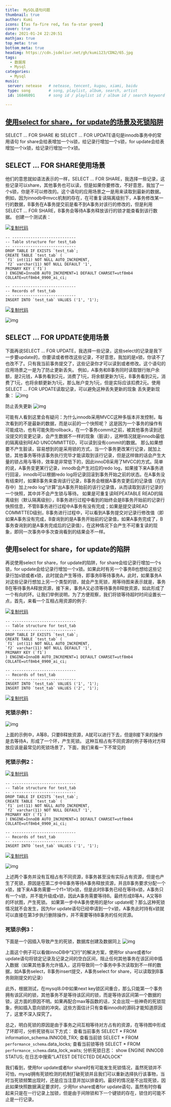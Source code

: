 ```yaml
---
title:  MySQL语句问题
thumbnail: true
author: Kumi
icons: [fas fa-fire red, fas fa-star green]
cover: true
date: 2021-01-24 22:20:51
mathjax: true
top_meta: true
bottom_meta: true
headimg: https://cdn.jsdelivr.net/gh/kumi123/CDN2/65.jpg
tags:
  - 数据库
  - Mysql
categories:
  - Mysql
music:
 server: netease   # netease, tencent, kugou, xiami, baidu
 type: song        # song, playlist, album, search, artist
 id: 16846091      # song id / playlist id / album id / search keyword
 
---
```


## [使用select for share，for update的场景及死锁陷阱](https://www.cnblogs.com/qilong853/p/9427145.html)

SELECT ... FOR SHARE 和 SELECT ... FOR UPDATE语句是innodb事务中的常用语句
for share会给表增加一个is锁，给记录行增加一个s锁，for update会给表增加一个ix锁，给记录行增加一个x锁。

## SELECT ... FOR SHARE使用场景

他们的意思就如语法表示的一样，SELECT ... FOR SHARE，我选择一些记录，这些记录可以share，其他事务也可以读，但是如果你要修改，不好意思，我加了一个s锁，你是不可以修改的。这个语句的应用场景之一是用来读取到最新的数据。
例如，因为innodb中mvcc机制的存在，在可重复读隔离级别下，A事务修改某一行的数据，B事务在A事务提交前是看不到A事务对该行的修改的，但是利用SELECT ... FOR SHARE，B事务会等待A事务释放该行的锁才能查看到该行数据。
创建一个测试表：

[![复制代码](https://common.cnblogs.com/images/copycode.gif)](javascript:void(0);)

```
-- ----------------------------
-- Table structure for test_tab
-- ----------------------------
DROP TABLE IF EXISTS `test_tab`;
CREATE TABLE `test_tab` (
`f1` int(11) NOT NULL AUTO_INCREMENT,
`f2` varchar(11) NOT NULL DEFAULT '1',
PRIMARY KEY (`f1`)
) ENGINE=InnoDB AUTO_INCREMENT=1 DEFAULT CHARSET=utf8mb4 COLLATE=utf8mb4_0900_ai_ci;

-- ----------------------------
-- Records of test_tab
-- ----------------------------
INSERT INTO `test_tab` VALUES ('1', '1');
```

[![复制代码](https://common.cnblogs.com/images/copycode.gif)](javascript:void(0);)

 

![img](https://images2018.cnblogs.com/blog/654151/201808/654151-20180805205058915-918894246.png)

 

## SELECT ... FOR UPDATE使用场景

下面再说SELECT ... FOR UPDATE，我选择一些记录，这些select的记录是我下一步要update的，你要读或者修改这些记录，不好意思，我加的是x锁，你读不了也改不了。只有我当前事务提交了，这些记录你才可以读到或者修改。这个语句的应用场景之一是为了防止更新丢失。
例如，A事务和B事务同时读取银行账户余额，是2元钱，A事务看到2元，消费了1元，将余额更新为1元，B事务看到2元，消费了1元，也将余额更新为1元，那么账户变为1元，但是实际应该扣费2元。使用SELECT ... FOR UPDATE读取记录，可以避免这种丢失更新的现象
丢失更新现象：
![img](https://images2018.cnblogs.com/blog/654151/201808/654151-20180805205118274-997962092.png)

 

防止丢失更新
![img](https://images2018.cnblogs.com/blog/654151/201808/654151-20180805205137078-1500531976.png)

 

可能有人看到这里会有疑问：为什么innodb采用MVCC这种多版本并发控制，每次看到的不是最新的数据，而是以前的一个快照呢？
这是因为一个事务的操作有可能成功，也有可能失败rollback，在一个事务commit之前，被其他事务读到还没提交的变更记录，会产生数据不一样的现象（脏读），这种情况就是innodb最低的隔离级别READ UNCOMMITTED，可以读到没有commit的数据。
那么如果想要不产生脏读，容易想到的是采用锁的方式，当一个事务更改某行记录，就加上锁，其他事务等待该事务执行完毕才能读取到该行记录，但是这样做的话会产生大量的锁占用与等待，效率是非常低下的，因此innoDB采用了MVCC的方式。简单的说，A事务变更某行记录，innodb会产生对应的redo log，如果接下来A事务进行回滚，innodb可以根据redo log将记录回滚到事务开始之前的状态。在A事务没有结束时，如果B事务来查询该行记录，B事务会根据A事务变更后的记录值（在内存中）加上redo log“计算”出A事务开始前的该行记录值，从而读取到该行记录的一个快照，其中并不会产生锁与等待。
如果是可重复读REPEATABLE READ的隔离级别（默认隔离级别），B事务进行过程中看到的始终会是B事务开始前的记录行快照信息，不管B事务进行过程中A事务有没有完成；如果是提交读READ COMMITTED级别，B事务进行过程中，可以看到A事务提交对记录行修改值（即如果A事务没有完成，B查询到的是A事务开始前的记录值，如果A事务完成了，B事务查询到的是A事务完成后的记录值），在这种情况下会产生不可重复读的现象，即同一次事务中多次查询看到的结果会不一样。



## 使用select for share，for update的陷阱

再说使用select for share，for update的陷阱，for share会给记录行增加一个s锁，for update会给记录行增加一个x锁。如果此时有另一个事务B也想给这些记录行加s锁或者x锁，此时就会产生等待，即事务B等待事务A，此时，如果事务A对这些记录行想加上另一个类型的锁，就会产生死锁，用等待图来表示就是，事务B在等待事务A释放资源，接下来，事务A又必须等待事务B释放资源，如此形成了一个有向的环。让我们举例说明，为了方便观察，我们将锁等待超时时间设置长一点，首先，来看一个互相占用资源的例子:

[![复制代码](https://common.cnblogs.com/images/copycode.gif)](javascript:void(0);)

```
-- ----------------------------
-- Table structure for test_tab
-- ----------------------------
DROP TABLE IF EXISTS `test_tab`;
CREATE TABLE `test_tab` (
`f1` int(11) NOT NULL AUTO_INCREMENT,
`f2` varchar(11) NOT NULL DEFAULT '1',
PRIMARY KEY (`f1`)
) ENGINE=InnoDB AUTO_INCREMENT=1 DEFAULT CHARSET=utf8mb4 COLLATE=utf8mb4_0900_ai_ci;

-- ----------------------------
-- Records of test_tab
-- ----------------------------
INSERT INTO `test_tab` VALUES ('1', '1');
INSERT INTO `test_tab` VALUES ('2', '1');
```

[![复制代码](https://common.cnblogs.com/images/copycode.gif)](javascript:void(0);)

 

### 死锁示例1：

![img](https://images2018.cnblogs.com/blog/654151/201808/654151-20180805205215191-899158725.png)

 

上面的示例中，A等B，只要B释放资源，A就可以进行下去，但是B接下来的操作是去等待A，形成了一个环，产生死锁。
这种互相占有不同资源的例子等待对方释放应该是最常见的死锁场景了，下面，我们来看一下不常见的

 

### 死锁示例2：

 

[![复制代码](https://common.cnblogs.com/images/copycode.gif)](javascript:void(0);)

```
-- ----------------------------
-- Table structure for test_tab
-- ----------------------------
DROP TABLE IF EXISTS `test_tab`;
CREATE TABLE `test_tab` (
`f1` int(11) NOT NULL AUTO_INCREMENT,
`f2` varchar(11) NOT NULL DEFAULT '1',
PRIMARY KEY (`f1`)
) ENGINE=InnoDB AUTO_INCREMENT=1 DEFAULT CHARSET=utf8mb4 COLLATE=utf8mb4_0900_ai_ci;

-- ----------------------------
-- Records of test_tab
-- ----------------------------
INSERT INTO `test_tab` VALUES ('1', '1');
```

[![复制代码](https://common.cnblogs.com/images/copycode.gif)](javascript:void(0);)

 

![img](https://images2018.cnblogs.com/blog/654151/201808/654151-20180805205233332-1046488758.png)

上述两个事务并没有互相占有不同资源，B事务甚至没有实际占有资源，但是也产生了死锁，原因是在第二步中B事务等待A事务释放资源，并且B事务要求分配一个x锁，接下来A事务需要一个f1=1的x锁，但是此时B事务已经在等待x锁，A事务只有一个s锁，并不能升级成x锁，因此A事务需要等待B。最终形成B等A，A又等B的环状图，产生死锁。
如果第一步中A事务使用的是for update呢？那么这种死锁情况就不会发生，因为for update语句已经申请到一个x锁，A事务此时持有x锁就可以直接在第3步执行删除操作，并不需要等待B事务的任何资源。

 

### 死锁示例3：

下面是一个因插入导致产生的死锁，数据库创建及数据同上
![img](https://images2018.cnblogs.com/blog/654151/201808/654151-20180805205256632-1257475693.png)

 

上面这个例子可以看做innoDB中“幻行”的解决方案，使用for share或者for update语句将锁定记录及记录之间的空白区间，阻止任何其他事务在该区间中插入数据（如果其他事务允许插入，这将导致同一个事务中多次读取到不一样的数据，如A事务select，B事务insert提交，A事务select for share，可以读取到B事务刚刚提交的记录）

此外，根据测试，在mysql8.0中如果next key锁区间重合，那么只能第一个事务拥有该区间的锁，其他事务不是等待该区间的锁，而是等待该区间第一个数据的锁，这方面的原因不明。如果再配合max等函数的话，又会出现一些神奇的死锁现象，例如插入意向锁的冲突。这些方面估计只有查看innodb的源码才能知道原因了，这里不深入探究了。

总之，明白死锁的原因是由于事务之间互相等待对方占有的资源，在等待图中形成了环即可，分析死锁有以下方式：
查看当前事务
SELECT * FROM information_schema.INNODB_TRX;
查看当前锁
SELECT * FROM `performance_schema`.data_locks;
查看当前锁等待
SELECT * FROM `performance_schema`.data_lock_waits;
分析死锁日志：
show ENGINE INNODB STATUS;
在日志中搜索“LATEST DETECTED DEADLOCK”

我们看到，使用for update或者for share时有可能发生死锁情况，虽然死锁并不可怕，mysql拥有死锁检测的机制打破死锁并且我们可以重新选择执行该事物，当时当死锁频繁出现时，还是应当注意并加以排查的。最好的情况是不出现死锁，因此如果快照数据满足要求时，少用for share或者for update语句，虽然有时你看起来只是在一行记录上加锁，但是由于间隙锁和下一个键锁的存在，锁住的可能不止是一行记录。